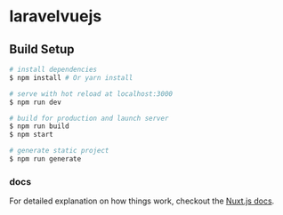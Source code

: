 # laravelvuejs

## Build Setup

```bash
# install dependencies
$ npm install # Or yarn install

# serve with hot reload at localhost:3000
$ npm run dev

# build for production and launch server
$ npm run build
$ npm start

# generate static project
$ npm run generate
```

### docs

For detailed explanation on how things work, checkout the [Nuxt.js docs](https://github.com/nuxt/nuxt.js).
